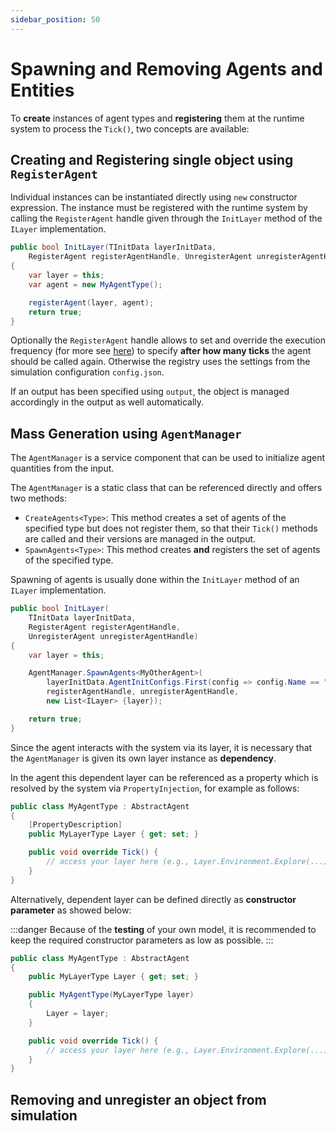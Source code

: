 ```yaml
---
sidebar_position: 50
---
```


# Spawning and Removing Agents and Entities

To **create** instances of agent types and **registering** them at the runtime system to process the `Tick()`, two concepts are available:

## Creating and Registering single object using `RegisterAgent`

Individual instances can be instantiated directly using `new` constructor expression. The instance must be registered with the runtime system by calling the `RegisterAgent` handle given through the `InitLayer` method of the `ILayer` implementation.

```csharp
public bool InitLayer(TInitData layerInitData, 
    RegisterAgent registerAgentHandle, UnregisterAgent unregisterAgentHandle) 
{
	var layer = this;
	var agent = new MyAgentType();

	registerAgent(layer, agent);
	return true;
}
```

Optionally the ``RegisterAgent`` handle allows to set and override the execution frequency (for more see [here](../configuration/execution.md)) to specify **after how many ticks** the agent should be called again. Otherwise the registry uses the settings from the simulation configuration ``config.json``. 

If an output has been specified using ``output``, the object is managed accordingly in the output as well automatically.

## Mass Generation using `AgentManager`

The `AgentManager` is a service component that can be used to initialize agent quantities from the input.

The `AgentManager` is a static class that can be referenced directly and offers two methods:

* ``CreateAgents<Type>``: This method creates a set of agents of the specified type but does not register them, so that their ``Tick()`` methods are called and their versions are managed in the output.
* ``SpawnAgents<Type>``: This method creates **and** registers the set of agents of the specified type. 

Spawning of agents is usually done within the ``InitLayer`` method of an ``ILayer`` implementation.

```csharp
public bool InitLayer(
	TInitData layerInitData,
	RegisterAgent registerAgentHandle, 
	UnregisterAgent unregisterAgentHandle) 
{
	var layer = this;

	AgentManager.SpawnAgents<MyOtherAgent>(
		layerInitData.AgentInitConfigs.First(config => config.Name == "MyOtherAgent"), 
		registerAgentHandle, unregisterAgentHandle, 
		new List<ILayer> {layer});

	return true;
}
```

Since the agent interacts with the system via its layer, it is necessary that the ``AgentManager`` is given its own layer instance as **dependency**.

In the agent this dependent layer can be referenced as a property which is resolved by the system via ``PropertyInjection``, for example as follows:

```csharp
public class MyAgentType : AbstractAgent 
{
	[PropertyDescription]
	public MyLayerType Layer { get; set; }

	public void override Tick() {
		// access your layer here (e.g., Layer.Environment.Explore(...))
	}
}
```

Alternatively, dependent layer can be defined directly as **constructor parameter** as showed below: 

:::danger
Because of the **testing** of your own model, it is recommended to keep the required constructor parameters as low as possible.
:::


```csharp
public class MyAgentType : AbstractAgent 
{
	public MyLayerType Layer { get; set; }

	public MyAgentType(MyLayerType layer) 
	{
		Layer = layer;
	}

	public void override Tick() {
		// access your layer here (e.g., Layer.Environment.Explore(...))
	}
}
```

## Removing and unregister an object from simulation
